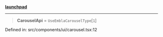 [**launchpad**](index.md)

***

> **CarouselApi** = `UseEmblaCarouselType`\[`1`\]

Defined in: src/components/ui/carousel.tsx:12
